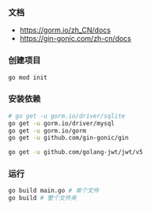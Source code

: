 ### 文档
- https://gorm.io/zh_CN/docs
- https://gin-gonic.com/zh-cn/docs

### 创建项目
```bash
go mod init
```

### 安装依赖
```bash
# go get -u gorm.io/driver/sqlite
go get -u gorm.io/driver/mysql
go get -u gorm.io/gorm
go get -u github.com/gin-gonic/gin

go get -u github.com/golang-jwt/jwt/v5
```

### 运行
```bash
go build main.go # 单个文件
go build # 整个文件夹
```